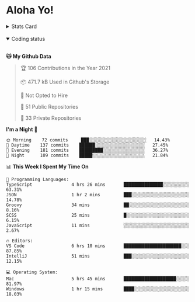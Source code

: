 # Aloha Yo!

<details>
<summary>Stats Card</summary>
 
[![Anurag's github stats](https://github-readme-stats.vercel.app/api?username=GarfieldZHU&show_icons=true&theme=tokyonight)](https://github.com/anuraghazra/github-readme-stats)
 
</details>

<br/>

<details open>

<summary>Coding status</summary>

<br/>

<!--START_SECTION:waka-->
**🐱 My Github Data** 

> 🏆 106 Contributions in the Year 2021
 > 
> 📦 471.7 kB Used in Github's Storage 
 > 
> 🚫 Not Opted to Hire
 > 
> 📜 51 Public Repositories 
 > 
> 🔑 33 Private Repositories  
 > 
**I'm a Night 🦉** 

```text
🌞 Morning    72 commits     ███░░░░░░░░░░░░░░░░░░░░░░   14.43% 
🌆 Daytime    137 commits    ██████░░░░░░░░░░░░░░░░░░░   27.45% 
🌃 Evening    181 commits    █████████░░░░░░░░░░░░░░░░   36.27% 
🌙 Night      109 commits    █████░░░░░░░░░░░░░░░░░░░░   21.84%

```


📊 **This Week I Spent My Time On** 

```text
💬 Programming Languages: 
TypeScript               4 hrs 26 mins       ███████████████░░░░░░░░░░   63.31% 
JSON                     1 hr 2 mins         ███░░░░░░░░░░░░░░░░░░░░░░   14.78% 
Groovy                   34 mins             ██░░░░░░░░░░░░░░░░░░░░░░░   8.16% 
SCSS                     25 mins             █░░░░░░░░░░░░░░░░░░░░░░░░   6.15% 
JavaScript               11 mins             ░░░░░░░░░░░░░░░░░░░░░░░░░   2.67%

🔥 Editors: 
VS Code                  6 hrs 10 mins       ██████████████████████░░░   87.85% 
IntelliJ                 51 mins             ███░░░░░░░░░░░░░░░░░░░░░░   12.15%

💻 Operating System: 
Mac                      5 hrs 45 mins       ████████████████████░░░░░   81.97% 
Windows                  1 hr 15 mins        ████░░░░░░░░░░░░░░░░░░░░░   18.03%

```


<!--END_SECTION:waka-->

</details>
